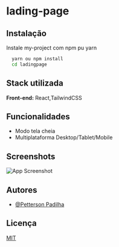 
# lading-page




## Instalação

Instale my-project com npm pu yarn 

```bash
  yarn ou npm install
  cd ladingpage
```
    
## Stack utilizada

**Front-end:** React,TailwindCSS




## Funcionalidades


- Modo tela cheia
- Multiplataforma Desktop/Tablet/Mobile









## Screenshots

![App Screenshot](https://user-images.githubusercontent.com/72679046/200747515-562b2e3c-0caf-434e-a2d8-70a330e2d695.jpg)

## Autores

- [@Petterson Padilha](https://github.com/pettersonPadilha)











## Licença

[MIT](https://choosealicense.com/licenses/mit/)

